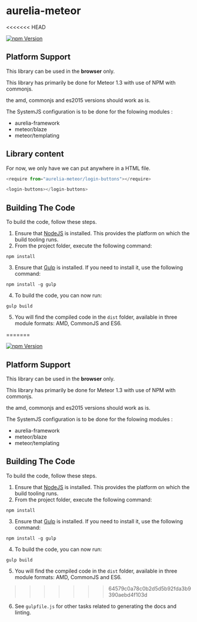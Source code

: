 # aurelia-meteor
<<<<<<< HEAD

[![npm Version](https://img.shields.io/npm/v/aurelia-meteor.svg)](https://www.npmjs.com/package/aurelia-meteor)

## Platform Support

This library can be used in the **browser** only.

This library has primarily be done for Meteor 1.3 with use of NPM with commonjs.

the amd, commonjs and es2015 versions should work as is.

The SystemJS configuration is to be done for the folowing modules :
  - aurelia-framework
  - meteor/blaze
  - meteor/templating

## Library content

For now, we only have <login-buttons> we can put anywhere in a HTML file.

  ```js
  <require from="aurelia-meteor/login-buttons"></require>

  <login-buttons></login-buttons>
  ```

## Building The Code

To build the code, follow these steps.

1. Ensure that [NodeJS](http://nodejs.org/) is installed. This provides the platform on which the build tooling runs.
2. From the project folder, execute the following command:

  ```shell
  npm install
  ```
3. Ensure that [Gulp](http://gulpjs.com/) is installed. If you need to install it, use the following command:

  ```shell
  npm install -g gulp
  ```
4. To build the code, you can now run:

  ```shell
  gulp build
  ```
5. You will find the compiled code in the `dist` folder, available in three module formats: AMD, CommonJS and ES6.

=======

[![npm Version](https://img.shields.io/npm/v/aurelia-meteor.svg)](https://www.npmjs.com/package/aurelia-meteor)

## Platform Support

This library can be used in the **browser** only.

This library has primarily be done for Meteor 1.3 with use of NPM with commonjs.

the amd, commonjs and es2015 versions should work as is.

The SystemJS configuration is to be done for the folowing modules :
  - aurelia-framework
  - meteor/blaze
  - meteor/templating

## Building The Code

To build the code, follow these steps.

1. Ensure that [NodeJS](http://nodejs.org/) is installed. This provides the platform on which the build tooling runs.
2. From the project folder, execute the following command:

  ```shell
  npm install
  ```
3. Ensure that [Gulp](http://gulpjs.com/) is installed. If you need to install it, use the following command:

  ```shell
  npm install -g gulp
  ```
4. To build the code, you can now run:

  ```shell
  gulp build
  ```
5. You will find the compiled code in the `dist` folder, available in three module formats: AMD, CommonJS and ES6.

>>>>>>> 64579c0a78c0b2d5d5b92fda3b9390aebd4f103d
6. See `gulpfile.js` for other tasks related to generating the docs and linting.
